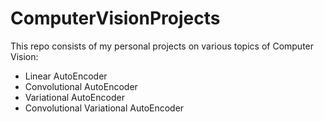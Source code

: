# ComputerVisionProjects
This repo consists of my personal projects on various topics of Computer Vision:

- Linear AutoEncoder
- Convolutional AutoEncoder
- Variational AutoEncoder
- Convolutional Variational AutoEncoder
